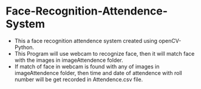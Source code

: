 # Face-Recognition-Attendence-System

* This a face recognition attendence system created using openCV-Python.
* This Program will use webcam to recognize face, then it will match face with the images in imageAttendence folder.
* If match of face in webcam is found with any of images in imageAttendence folder, then time and date of attendence with roll number will be get recorded in Attendence.csv file.

